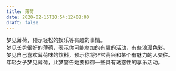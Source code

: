 ```yaml
---
title: 薄荷
date: 2020-02-15T20:54:12+08:00
draft: false
---
```


梦见薄荷，预示轻松的娱乐等有趣的事情。<br>
梦见长势很好的薄荷，表示你可能参加的有趣的活动，有些浪漫色彩。<br>
梦见自己喜欢薄荷味的饮料，预示你将非常高兴和某个有魅力的人交往。<br>
年轻女子梦见薄荷，此梦警告她要抵御一些具有诱惑性的享乐活动。<br>

